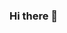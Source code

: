 ### Hi there 👋

<!--
**GowthamSk1/GowthamSk1** is a ✨ _special_ ✨ repository because its `README.md` (this file) appears on your GitHub profile.

Here are some ideas to get you started:

 🔭 I’m currently working on a Flutter app
 🌱 I’m currently learning AI & Machine Learning
 👯 I’m looking to collaborate on anything
 🤔 I’m looking for help with AI & ML
 💬 Ask me about anything
 📫 How to reach me: gowtham.santhakumar1@gmail.com
- 😄 Pronouns: ...
- ⚡ Fun fact: ...
-->
